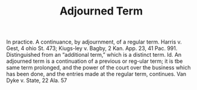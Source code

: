 ---
title: Adjourned Term
permalink: "/definitions/adjourned-term.html"
body: In practice. A continuance, by adjournment, of a regular term. Harris v. Gest,
  4 ohio St. 473; Kiugs-ley v. Bagby, 2 Kan. App. 23, 41 Pac. 991. Distinguished from
  an “additional term,” which is a distinct term. ld. An adjourned term is a continuation
  of a previous or reg-ular term; it is tbe same term prolonged, and the power of
  the court over the business which has been done, and the entries made at the regular
  term, continues. Van Dyke v. State, 22 Ala. 57
published_at: '2018-07-07'
layout: post
---